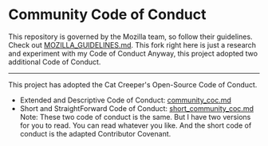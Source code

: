 # Community Code of Conduct
This repository is governed by the Mozilla team, so follow their guidelines. Check out [MOZILLA_GUIDELINES.md](MOZILLA_GUIDELINES.md). This fork right here is just a research and experiment with my Code of Conduct
Anyway, this project adopted two additional Code of Conduct.
____________________________________________________________________________________________
This project has adopted the Cat Creeper's Open-Source Code of Conduct.

- Extended and Descriptive Code of Conduct: [community_coc.md](code_of_conducts/community_coc.md)
- Short and StraightForward Code of Conduct: [short_community_coc.md](code_of_conducts/short_community_coc.md)
Note: These two code of conduct is the same. But I have two versions for you to read. You can read whatever you like. And the short code of conduct is the adapted Contributor Covenant.
